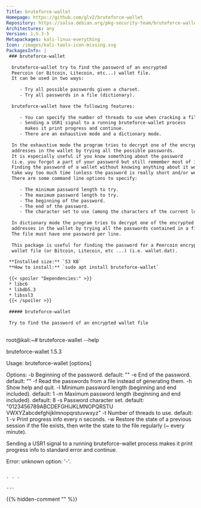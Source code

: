 ```yaml
---
Title: bruteforce-wallet
Homepage: https://github.com/glv2/bruteforce-wallet
Repository: https://salsa.debian.org/pkg-security-team/bruteforce-wallet
Architectures: any
Version: 1.5.3-5
Metapackages: kali-linux-everything 
Icon: /images/kali-tools-icon-missing.svg
PackagesInfo: |
 ### bruteforce-wallet
 
  bruteforce-wallet try to find the password of an encrypted
  Peercoin (or Bitcoin, Litecoin, etc...) wallet file.
  It can be used in two ways:
   
     - Try all possible passwords given a charset.
     - Try all passwords in a file (dictionary).
   
  bruteforce-wallet have the following features:
   
     - You can specify the number of threads to use when cracking a file.
     - Sending a USR1 signal to a running bruteforce-wallet process
       makes it print progress and continue.
     - There are an exhaustive mode and a dictionary mode.
   
  In the exhaustive mode the program tries to decrypt one of the encrypted
  addresses in the wallet by trying all the possible passwords.
  It is especially useful if you know something about the password
  (i.e. you forgot a part of your password but still remember most of it).
  Finding the password of a wallet without knowing anything about it would
  take way too much time (unless the password is really short and/or weak).
  There are some command line options to specify:
   
     - The minimum password length to try.
     - The maximum password length to try.
     - The beginning of the password.
     - The end of the password.
     - The character set to use (among the characters of the current locale).
   
  In dictionary mode the program tries to decrypt one of the encrypted
  addresses in the wallet by trying all the passwords contained in a file.
  The file must have one password per line.
   
  This package is useful for finding the password for a Peercoin encrypted
  wallet file (or Bitcoin, Litecoin, etc ...) (i.e. wallet.dat).
 
 **Installed size:** `53 KB`  
 **How to install:** `sudo apt install bruteforce-wallet`  
 
 {{< spoiler "Dependencies:" >}}
 * libc6 
 * libdb5.3
 * libssl3 
 {{< /spoiler >}}
 
 ##### bruteforce-wallet
 
 Try to find the password of an encrypted wallet file
 
 ```
 root@kali:~# bruteforce-wallet --help
 
 bruteforce-wallet 1.5.3
 
 Usage: bruteforce-wallet [options] <wallet file>
 
 Options:
   -b <string>  Beginning of the password.
                  default: ""
   -e <string>  End of the password.
                  default: ""
   -f <file>    Read the passwords from a file instead of generating them.
   -h           Show help and quit.
   -l <length>  Minimum password length (beginning and end included).
                  default: 1
   -m <length>  Maximum password length (beginning and end included).
                  default: 8
   -s <string>  Password character set.
                  default: "0123456789ABCDEFGHIJKLMNOPQRSTU
                            VWXYZabcdefghijklmnopqrstuvwxyz"
   -t <n>       Number of threads to use.
                  default: 1
   -v <n>       Print progress info every n seconds.
   -w <file>    Restore the state of a previous session if the file exists,
                then write the state to the file regularly (~ every minute).
 
 Sending a USR1 signal to a running bruteforce-wallet process
 makes it print progress info to standard error and continue.
 
 Error: unknown option: '-'.
 
 ```
 
 - - -
 
---
```

{{% hidden-comment "<!--Do not edit anything above this line-->" %}}
